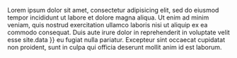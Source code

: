 Lorem ipsum dolor sit amet, consectetur adipisicing elit, sed do eiusmod tempor incididunt ut labore et dolore magna aliqua. Ut enim ad minim veniam, quis nostrud exercitation ullamco laboris nisi ut aliquip ex ea commodo consequat. Duis aute irure dolor in reprehenderit in voluptate velit esse site.data }} eu fugiat nulla pariatur. Excepteur sint occaecat cupidatat non proident, sunt in culpa qui officia deserunt mollit anim id est laborum.
